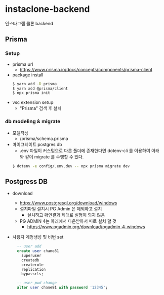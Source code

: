 # instaclone-backend

인스타그램 클론 backend

## Prisma
### Setup
- prisma url
  - https://www.prisma.io/docs/concepts/components/prisma-client
- package install
  ```bash
  $ yarn add -D prisma
  $ yarn add @prisma/client
  $ npx prisma init
  ```
- vsc extension setup
  - "Prisma" 검색 후 설치

### db modeling & migrate
- 모델작성
  - /prisma/schema.prisma
- 마이그레이트 postgres db
  - .env 파일이 커스텀으로 다른 폴더에 존재한다면 dotenv-cli 를 이용하여 아래와 같이 migrate 를 수행할 수 있다.
  ```bash
  $ dotenv -e config/.env.dev -- npx prisma migrate dev
  ```

## Postgress DB
- download
  - <https://www.postgresql.org/download/windows>
  - 설치파일 설치시 PG Admin 은 제외하고 설치
    - 설치하고 확인결과 제대로 실행이 되지 않음
  - PG ADMIN 4는 아래에서 다운받아서 따로 설치 할 것
    - <https://www.pgadmin.org/download/pgadmin-4-windows>

- 사용자 계정생성 및 비번 set

  ```sql
    -- user add
    create user chane81
      superuser
      createdb
      createrole
      replication
      bypassrls;

    -- user pwd change
    alter user chane81 with password '12345';
  ```